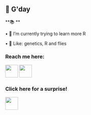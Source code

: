 
 ## 👋 G'day
 
 **📚 **

• 🌱 I’m currently trying to learn more R

• 👀 Like: genetics, R and flies 



### Reach me here:

<a href="https://www.linkedin.com/in/katie-millar-15bb56236/"><img src="https://www.vectorlogo.zone/logos/linkedin/linkedin-icon.svg" width="40" height="40"/></a>
<a href="https://twitter.com/KatieMillar__"><img src="https://www.vectorlogo.zone/logos/twitter/twitter-icon.svg" width="40" height="40"/></a>


### Click here for a surprise!
<a href="https://www.instagram.com/drosothephila/?next=%2F"><img src="https://upload.wikimedia.org/wikipedia/commons/5/59/Drosophila_Female_ClipArt_-_MH.svg" width="40" height="40"/></a>
